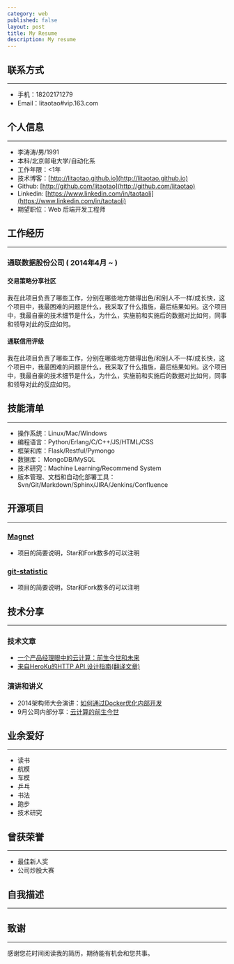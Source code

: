 ```yaml
---
category: web
published: false
layout: post
title: My Resume
description: My resume
---
```


联系方式
---  
---

- 手机：18202171279  
- Email：litaotao#vip.163.com  

个人信息
---  
---

 - 李涛涛/男/1991 
 - 本科/北京邮电大学/自动化系 
 - 工作年限：<1年
 - 技术博客：[http://litaotao.github.io](http://litaotao.github.io)
 - Github: [http://github.com/litaotao](http://github.com/litaotao)
 - Linkedin: [https://www.linkedin.com/in/taotaoli](https://www.linkedin.com/in/taotaoli)
 - 期望职位：Web 后端开发工程师

工作经历
---  
---

### 通联数据股份公司 ( 2014年4月 ~  )

#### 交易策略分享社区   
我在此项目负责了哪些工作，分别在哪些地方做得出色/和别人不一样/成长快，这个项目中，我最困难的问题是什么，我采取了什么措施，最后结果如何。这个项目中，我最自豪的技术细节是什么，为什么，实施前和实施后的数据对比如何，同事和领导对此的反应如何。


#### 通联信用评级
我在此项目负责了哪些工作，分别在哪些地方做得出色/和别人不一样/成长快，这个项目中，我最困难的问题是什么，我采取了什么措施，最后结果如何。这个项目中，我最自豪的技术细节是什么，为什么，实施前和实施后的数据对比如何，同事和领导对此的反应如何。


技能清单
---  
---

- 操作系统：Linux/Mac/Windows
- 编程语言：Python/Erlang/C/C++/JS/HTML/CSS
- 框架和库：Flask/Restful/Pymongo
- 数据库：  MongoDB/MySQL
- 技术研究：Machine Learning/Recommend System
- 版本管理、文档和自动化部署工具：Svn/Git/Markdown/Sphinx/JIRA/Jenkins/Confluence


开源项目
---  
---

### [Magnet](http://github.com/litaotao/Magnet)

 - 项目的简要说明，Star和Fork数多的可以注明

### [git-statistic](http://github.com/litaotao/git-statistic) 

 - 项目的简要说明，Star和Fork数多的可以注明


技术分享  
---  
---

### 技术文章

- [一个产品经理眼中的云计算：前生今世和未来](http://get.jobdeer.com/706.get)
- [来自HeroKu的HTTP API 设计指南(翻译文章)](http://get.jobdeer.com/343.get) 

### 演讲和讲义
 - 2014架构师大会演讲：[如何通过Docker优化内部开发](http://jobdeer.com)
 - 9月公司内部分享：[云计算的前生今世](http://jobdeer.com)


业余爱好
---  
---

- 读书
- 航模  
- 车模
- 乒乓
- 书法
- 跑步
- 技术研究 


曾获荣誉
---  
---  

- 最佳新人奖
- 公司炒股大赛


自我描述
---
---  



致谢
---  
--- 

感谢您花时间阅读我的简历，期待能有机会和您共事。